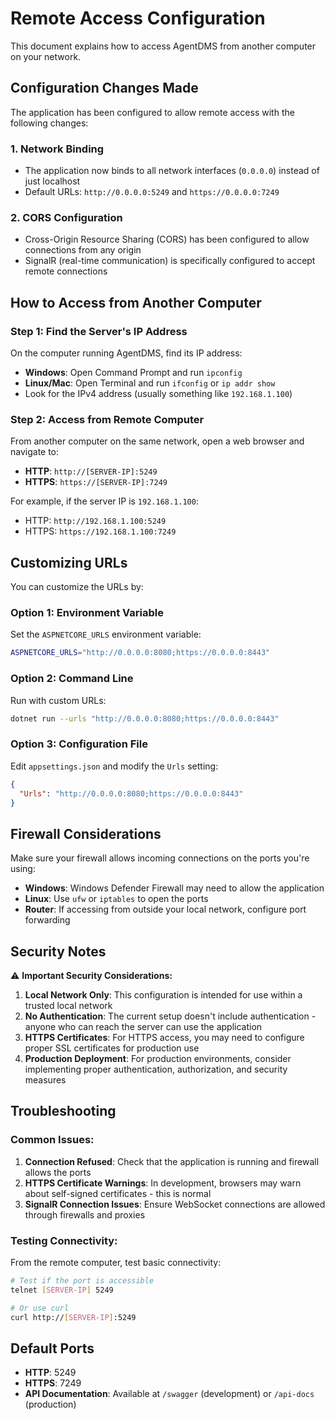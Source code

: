 # Remote Access Configuration

This document explains how to access AgentDMS from another computer on your network.

## Configuration Changes Made

The application has been configured to allow remote access with the following changes:

### 1. Network Binding
- The application now binds to all network interfaces (`0.0.0.0`) instead of just localhost
- Default URLs: `http://0.0.0.0:5249` and `https://0.0.0.0:7249`

### 2. CORS Configuration
- Cross-Origin Resource Sharing (CORS) has been configured to allow connections from any origin
- SignalR (real-time communication) is specifically configured to accept remote connections

## How to Access from Another Computer

### Step 1: Find the Server's IP Address
On the computer running AgentDMS, find its IP address:
- **Windows**: Open Command Prompt and run `ipconfig`
- **Linux/Mac**: Open Terminal and run `ifconfig` or `ip addr show`
- Look for the IPv4 address (usually something like `192.168.1.100`)

### Step 2: Access from Remote Computer
From another computer on the same network, open a web browser and navigate to:
- **HTTP**: `http://[SERVER-IP]:5249`
- **HTTPS**: `https://[SERVER-IP]:7249`

For example, if the server IP is `192.168.1.100`:
- HTTP: `http://192.168.1.100:5249`
- HTTPS: `https://192.168.1.100:7249`

## Customizing URLs

You can customize the URLs by:

### Option 1: Environment Variable
Set the `ASPNETCORE_URLS` environment variable:
```bash
ASPNETCORE_URLS="http://0.0.0.0:8080;https://0.0.0.0:8443"
```

### Option 2: Command Line
Run with custom URLs:
```bash
dotnet run --urls "http://0.0.0.0:8080;https://0.0.0.0:8443"
```

### Option 3: Configuration File
Edit `appsettings.json` and modify the `Urls` setting:
```json
{
  "Urls": "http://0.0.0.0:8080;https://0.0.0.0:8443"
}
```

## Firewall Considerations

Make sure your firewall allows incoming connections on the ports you're using:
- **Windows**: Windows Defender Firewall may need to allow the application
- **Linux**: Use `ufw` or `iptables` to open the ports
- **Router**: If accessing from outside your local network, configure port forwarding

## Security Notes

⚠️ **Important Security Considerations:**

1. **Local Network Only**: This configuration is intended for use within a trusted local network
2. **No Authentication**: The current setup doesn't include authentication - anyone who can reach the server can use the application
3. **HTTPS Certificates**: For HTTPS access, you may need to configure proper SSL certificates for production use
4. **Production Deployment**: For production environments, consider implementing proper authentication, authorization, and security measures

## Troubleshooting

### Common Issues:

1. **Connection Refused**: Check that the application is running and firewall allows the ports
2. **HTTPS Certificate Warnings**: In development, browsers may warn about self-signed certificates - this is normal
3. **SignalR Connection Issues**: Ensure WebSocket connections are allowed through firewalls and proxies

### Testing Connectivity:

From the remote computer, test basic connectivity:
```bash
# Test if the port is accessible
telnet [SERVER-IP] 5249

# Or use curl
curl http://[SERVER-IP]:5249
```

## Default Ports

- **HTTP**: 5249
- **HTTPS**: 7249
- **API Documentation**: Available at `/swagger` (development) or `/api-docs` (production)